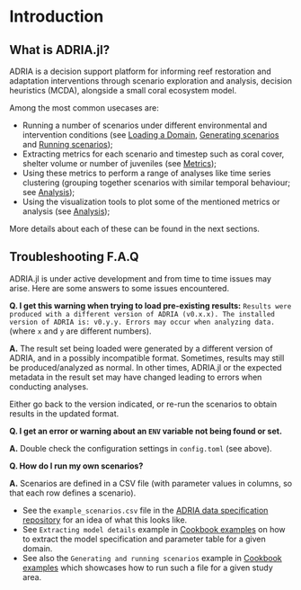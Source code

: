 # Introduction

## What is ADRIA.jl?

ADRIA is a decision support platform for informing reef restoration and adaptation interventions
through scenario exploration and analysis, decision heuristics (MCDA), alongside a small coral ecosystem model.

Among the most common usecases are:

- Running a number of scenarios under different environmental and intervention conditions (see [Loading a Domain](@ref), [Generating scenarios](@ref) and [Running scenarios](@ref));
- Extracting metrics for each scenario and timestep such as coral cover, shelter volume or number of juveniles (see [Metrics](@ref));
- Using these metrics to perform a range of analyses like time series clustering (grouping together scenarios with similar temporal behaviour; see [Analysis](@ref));
- Using the visualization tools to plot some of the mentioned metrics or analysis (see [Analysis](@ref));

More details about each of these can be found in the next sections.

## Troubleshooting F.A.Q

ADRIA.jl is under active development and from time to time issues may arise.
Here are some answers to some issues encountered.

**Q. I get this warning when trying to load pre-existing results:**
  `Results were produced with a different version of ADRIA (v0.x.x). The installed version of ADRIA is: v0.y.y. Errors may occur when analyzing data.`
  (where `x` and `y` are different numbers).

**A.** The result set being loaded were generated by a different version of ADRIA, and in a possibly incompatible format.
  Sometimes, results may still be produced/analyzed as normal. In other times, ADRIA.jl or the expected metadata in the result set may have changed
  leading to errors when conducting analyses.

  Either go back to the version indicated, or re-run the scenarios to obtain results in the updated format.

**Q. I get an error or warning about an `ENV` variable not being found or set.**

**A.** Double check the configuration settings in `config.toml` (see above).

**Q. How do I run my own scenarios?**

**A.** Scenarios are defined in a CSV file (with parameter values in columns, so that each row defines a scenario).

- See the `example_scenarios.csv` file in the [ADRIA data specification repository](https://github.com/open-AIMS/ADRIA-data-specs) for an idea of what this looks like.
- See `Extracting model details` example in [Cookbook examples](@ref) on how to extract the model specification and parameter table for a given domain.
- See also the `Generating and running scenarios` example in [Cookbook examples](@ref) which showcases how to run such a file for a given study area.
